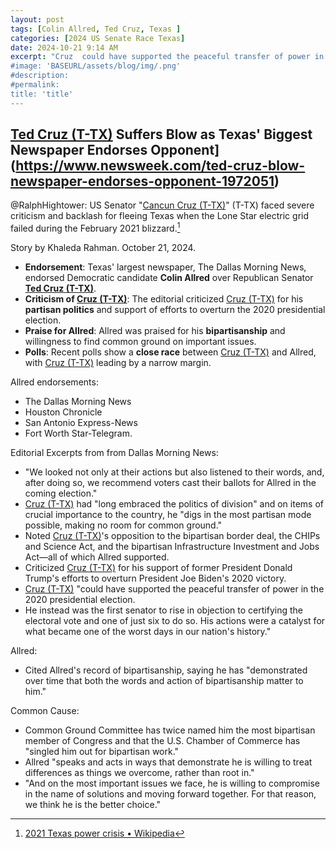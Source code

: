 ```yaml
---
layout: post
tags: [Colin Allred, Ted Cruz, Texas ]
categories: [2024 US Senate Race Texas]
date: 2024-10-21 9:14 AM
excerpt: "Cruz  could have supported the peaceful transfer of power in the 2020 presidential election. He instead was the first senator to rise in objection to certifying the electoral vote and one of just six to do so. His actions were a catalyst for what became one of the worst days in our nation's history.''
#image: 'BASEURL/assets/blog/img/.png'
#description:
#permalink:
title: 'title'
---
```



## [Ted Cruz (T-TX)](https://www.cruz.senate.gov/) Suffers Blow as Texas' Biggest Newspaper Endorses Opponent](https://www.newsweek.com/ted-cruz-blow-newspaper-endorses-opponent-1972051)

@RalphHightower: US Senator "[Cancun Cruz (T-TX)](https://www.cruz.senate.gov/)" (T-TX) faced severe criticism and backlash for fleeing Texas when the Lone Star electric grid failed during the February 2021 blizzard.[^11]

[^11]: [2021 Texas power crisis • Wikipedia](https://en.wikipedia.org/wiki/2021_Texas_power_crisis?wprov=sfla1)

Story by Khaleda Rahman. October 21, 2024.

- **Endorsement**: Texas' largest newspaper, The Dallas Morning News, endorsed Democratic candidate **Colin Allred** over Republican Senator **[Ted Cruz (T-TX)](https://www.cruz.senate.gov/)**.
- **Criticism of [Cruz (T-TX)](https://www.cruz.senate.gov/)**: The editorial criticized [Cruz (T-TX)](https://www.cruz.senate.gov/) for his **partisan politics** and support of efforts to overturn the 2020 presidential election.
- **Praise for Allred**: Allred was praised for his **bipartisanship** and willingness to find common ground on important issues.
- **Polls**: Recent polls show a **close race** between [Cruz (T-TX)](https://www.cruz.senate.gov/) and Allred, with [Cruz (T-TX)](https://www.cruz.senate.gov/) leading by a narrow margin.

Allred endorsements:

- The Dallas Morning News
- Houston Chronicle
- San Antonio Express-News
- Fort Worth Star-Telegram.

Editorial Excerpts from from Dallas Morning News:

- "We looked not only at their actions but also listened to their words, and, after doing so, we recommend voters cast their ballots for Allred in the coming election."
- [Cruz (T-TX)](https://www.cruz.senate.gov/) had "long embraced the politics of division" and on items of crucial importance to the country, he "digs in the most partisan mode possible, making no room for common ground." 
- Noted [Cruz (T-TX)](https://www.cruz.senate.gov/)'s opposition to the bipartisan border deal, the CHIPs and Science Act, and the bipartisan Infrastructure Investment and Jobs Act—all of which Allred supported.
- Criticized [Cruz (T-TX)](https://www.cruz.senate.gov/) for his support of former President Donald Trump's efforts to overturn President Joe Biden's 2020 victory.
- [Cruz (T-TX)](https://www.cruz.senate.gov/) "could have supported the peaceful transfer of power in the 2020 presidential election.
- He instead was the first senator to rise in objection to certifying the electoral vote and one of just six to do so. His actions were a catalyst for what became one of the worst days in our nation's history."

Allred:

- Cited Allred's record of bipartisanship, saying he has "demonstrated over time that both the words and action of bipartisanship matter to him."

Common Cause:

- Common Ground Committee has twice named him the most bipartisan member of Congress and that the U.S. Chamber of Commerce has "singled him out for bipartisan work."
- Allred "speaks and acts in ways that demonstrate he is willing to treat differences as things we overcome, rather than root in."
- "And on the most important issues we face, he is willing to compromise in the name of solutions and moving forward together. For that reason, we think he is the better choice."
